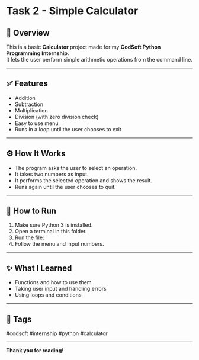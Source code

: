 # Task 2 - Simple Calculator

## 📌 Overview

This is a basic **Calculator** project made for my **CodSoft Python Programming Internship**.  
It lets the user perform simple arithmetic operations from the command line.

---

## ✅ Features

- Addition
- Subtraction
- Multiplication
- Division (with zero division check)
- Easy to use menu
- Runs in a loop until the user chooses to exit

---

## ⚙️ How It Works

- The program asks the user to select an operation.
- It takes two numbers as input.
- It performs the selected operation and shows the result.
- Runs again until the user chooses to quit.

---

## 🚀 How to Run

1. Make sure Python 3 is installed.
2. Open a terminal in this folder.
3. Run the file:
4. Follow the menu and input numbers.

---

## ✨ What I Learned

- Functions and how to use them
- Taking user input and handling errors
- Using loops and conditions

---

## 📌 Tags

#codsoft #internship #python #calculator

---

**Thank you for reading!**

